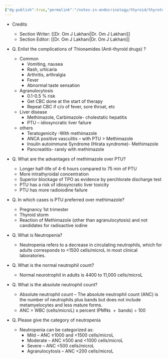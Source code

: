 ```yaml
---
{"dg-publish":true,"permalink":"/notes-in-endocrinology/thyroid/thyrotoxicosis/pharmacology-of-anti-thyroid-drugs/"}
---
```


- Credits
    - Section Writer: [[Dr. Om J Lakhani\|Dr. Om J Lakhani]]
    - Section Editor: [[Dr. Om J Lakhani\|Dr. Om J Lakhani]]


- Q. Enlist the complications of Thionamides (Anti-thyroid drugs) ?
    - Common
        - Vomiting, nausea
        - Rash, urticaria
        - Arthritis, arthralgia
        - Fever
        - Abnormal taste sensation
    - Agranulocytosis
        - 0.1-0.5 % risk
        - Get CBC done at the start of therapy
        - Repeat CBC if c/o of fever, sore throat, etc
    - Liver disease
        - Methimazole, Carbimazole- cholestatic hepatitis
        - PTU – idiosyncratic liver failure
    - others
        - Teratogenicity -With methimazole
        - ANCA positive vasculitis – with PTU > Methimazole
        - Insulin autoimmune Syndrome (Hirata syndrome)- Methimazole
        - Pancreatitis- rarely with methimazole


- Q. What are the advantages of methimazole over PTU?
    - Longer half-life of 4-6 hours compared to 75 min of PTU
    - More intrathyroidal concentration
    - Superior blockage of TPO as evidence by perchlorate discharge test
    - PTU has a risk of idiosyncratic liver toxicity
    - PTU has more radioiodine failure


- Q. In which cases is PTU preferred over methimazole?
    - Pregnancy 1st trimester
    - Thyroid storm
    - Reaction of Methimazole (other than agranulocytosis) and not candidates for radioactive iodine


- Q. What is Neutropenia?
    - Neutropenia refers to a decrease in circulating neutrophils, which for adults corresponds to <1500 cells/microL in most clinical laboratories.


- Q. What is the normal neutrophil count? 
    - Normal neurotrophil in adults is 4400 to 11,000 cells/microL


- Q. What is the absolute neutrophil count?
    - Absolute neutrophil count – The absolute neutrophil count (ANC) is the number of neutrophils plus bands but does not include metamyelocytes and less mature forms.
    - ANC = WBC (cells/microL) x percent (PMNs  +  bands) ÷ 100 


- Q. Please give the category of neutropenia 
    - Neutropenia can be categorized as:
        - Mild – ANC ≥1000 and <1500 cells/microL
        - Moderate – ANC ≥500 and <1000 cells/microL
        - Severe – ANC <500 cells/microL
        - Agranulocytosis – ANC <200 cells/microL
